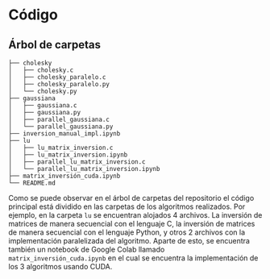 # Código

## Árbol de carpetas

```text
├── cholesky
│   ├── cholesky.c
│   ├── cholesky_paralelo.c
│   ├── cholesky_paralelo.py
│   └── cholesky.py
├── gaussiana
│   ├── gaussiana.c
│   ├── gaussiana.py
│   ├── parallel_gaussiana.c
│   └── parallel_gaussiana.py
├── inversion_manual_impl.ipynb
├── lu
│   ├── lu_matrix_inversion.c
│   ├── lu_matrix_inversion.ipynb
│   ├── parallel_lu_matrix_inversion.c
│   └── parallel_lu_matrix_inversion.ipynb
├── matrix_inversión_cuda.ipynb
└── README.md
```


Como se puede observar en el árbol de carpetas del repositorio el código principal está dividido en las carpetas de los algoritmos realizados. Por ejemplo, en la carpeta `lu` se encuentran alojados 4 archivos. La inversión de matrices de manera secuencial con el lenguaje C, la inversión de matrices de manera secuencial con el lenguaje Python, y otros 2 archivos con la implementación paralelizada del algoritmo. 
Aparte de esto, se encuentra también un notebook de Google Colab llamado `matrix_inversión_cuda.ipynb` en el cual se encuentra la implementación de los 3 algoritmos usando CUDA. 
